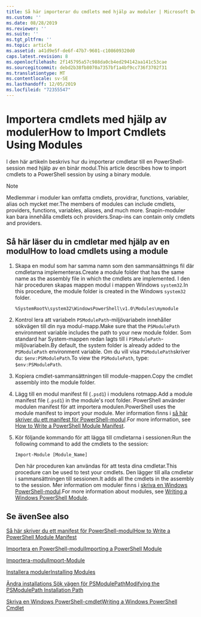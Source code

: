 ```yaml
---
title: Så här importerar du cmdlets med hjälp av moduler | Microsoft Docs
ms.custom: ''
ms.date: 08/28/2019
ms.reviewer: ''
ms.suite: ''
ms.tgt_pltfrm: ''
ms.topic: article
ms.assetid: a41d9e5f-de6f-47b7-9601-c108609320d0
caps.latest.revision: 8
ms.openlocfilehash: 2f145795a57c988da0cb4ed294142aa141c53cae
ms.sourcegitcommit: debd2b38fb8070a7357bf1a4bf9cc736f3702f31
ms.translationtype: MT
ms.contentlocale: sv-SE
ms.lasthandoff: 12/05/2019
ms.locfileid: "72355547"
---
```

# <a name="how-to-import-cmdlets-using-modules"></a><span data-ttu-id="c6ff6-102">Importera cmdlets med hjälp av moduler</span><span class="sxs-lookup"><span data-stu-id="c6ff6-102">How to Import Cmdlets Using Modules</span></span>

<span data-ttu-id="c6ff6-103">I den här artikeln beskrivs hur du importerar cmdletar till en PowerShell-session med hjälp av en binär modul.</span><span class="sxs-lookup"><span data-stu-id="c6ff6-103">This article describes how to import cmdlets to a PowerShell session by using a binary module.</span></span>

> [!NOTE]
> <span data-ttu-id="c6ff6-104">Medlemmar i moduler kan omfatta cmdlets, providrar, functions, variabler, alias och mycket mer.</span><span class="sxs-lookup"><span data-stu-id="c6ff6-104">The members of modules can include cmdlets, providers, functions, variables, aliases, and much more.</span></span> <span data-ttu-id="c6ff6-105">Snapin-moduler kan bara innehålla cmdlets och providers.</span><span class="sxs-lookup"><span data-stu-id="c6ff6-105">Snap-ins can contain only cmdlets and providers.</span></span>

## <a name="how-to-load-cmdlets-using-a-module"></a><span data-ttu-id="c6ff6-106">Så här läser du in cmdletar med hjälp av en modul</span><span class="sxs-lookup"><span data-stu-id="c6ff6-106">How to load cmdlets using a module</span></span>

1. <span data-ttu-id="c6ff6-107">Skapa en modul som har samma namn som den sammansättnings fil där cmdletarna implementeras.</span><span class="sxs-lookup"><span data-stu-id="c6ff6-107">Create a module folder that has the same name as the assembly file in which the cmdlets are implemented.</span></span> <span data-ttu-id="c6ff6-108">I den här proceduren skapas mappen modul i mappen Windows `system32`.</span><span class="sxs-lookup"><span data-stu-id="c6ff6-108">In this procedure, the module folder is created in the Windows `system32` folder.</span></span>

   `%SystemRoot%\system32\WindowsPowerShell\v1.0\Modules\mymodule`

1. <span data-ttu-id="c6ff6-109">Kontrol lera att variabeln `PSModulePath`-miljövariabeln innehåller sökvägen till din nya modul-mapp.</span><span class="sxs-lookup"><span data-stu-id="c6ff6-109">Make sure that the `PSModulePath` environment variable includes the path to your new module folder.</span></span> <span data-ttu-id="c6ff6-110">Som standard har System-mappen redan lagts till i `PSModulePath`-miljövariabeln.</span><span class="sxs-lookup"><span data-stu-id="c6ff6-110">By default, the system folder is already added to the `PSModulePath` environment variable.</span></span> <span data-ttu-id="c6ff6-111">Om du vill visa `PSModulePath`skriver du: `$env:PSModulePath`.</span><span class="sxs-lookup"><span data-stu-id="c6ff6-111">To view the `PSModulePath`, type: `$env:PSModulePath`.</span></span>

1. <span data-ttu-id="c6ff6-112">Kopiera cmdlet-sammansättningen till module-mappen.</span><span class="sxs-lookup"><span data-stu-id="c6ff6-112">Copy the cmdlet assembly into the module folder.</span></span>

1. <span data-ttu-id="c6ff6-113">Lägg till en modul manifest fil (`.psd1`) i modulens rotmapp.</span><span class="sxs-lookup"><span data-stu-id="c6ff6-113">Add a module manifest file (`.psd1`) in the module's root folder.</span></span> <span data-ttu-id="c6ff6-114">PowerShell använder modulen manifest för att importera modulen.</span><span class="sxs-lookup"><span data-stu-id="c6ff6-114">PowerShell uses the module manifest to import your module.</span></span> <span data-ttu-id="c6ff6-115">Mer information finns i [så här skriver du ett manifest för PowerShell-modul](../module/how-to-write-a-powershell-module-manifest.md).</span><span class="sxs-lookup"><span data-stu-id="c6ff6-115">For more information, see [How to Write a PowerShell Module Manifest](../module/how-to-write-a-powershell-module-manifest.md).</span></span>

1. <span data-ttu-id="c6ff6-116">Kör följande kommando för att lägga till cmdletarna i sessionen:</span><span class="sxs-lookup"><span data-stu-id="c6ff6-116">Run the following command to add the cmdlets to the session:</span></span>

   `Import-Module [Module_Name]`

   <span data-ttu-id="c6ff6-117">Den här proceduren kan användas för att testa dina cmdletar.</span><span class="sxs-lookup"><span data-stu-id="c6ff6-117">This procedure can be used to test your cmdlets.</span></span> <span data-ttu-id="c6ff6-118">Den lägger till alla cmdletar i sammansättningen till sessionen.</span><span class="sxs-lookup"><span data-stu-id="c6ff6-118">It adds all the cmdlets in the assembly to the session.</span></span> <span data-ttu-id="c6ff6-119">Mer information om moduler finns i [skriva en Windows PowerShell-modul](../module/writing-a-windows-powershell-module.md).</span><span class="sxs-lookup"><span data-stu-id="c6ff6-119">For more information about modules, see [Writing a Windows PowerShell Module](../module/writing-a-windows-powershell-module.md).</span></span>

## <a name="see-also"></a><span data-ttu-id="c6ff6-120">Se även</span><span class="sxs-lookup"><span data-stu-id="c6ff6-120">See also</span></span>

[<span data-ttu-id="c6ff6-121">Så här skriver du ett manifest för PowerShell-modul</span><span class="sxs-lookup"><span data-stu-id="c6ff6-121">How to Write a PowerShell Module Manifest</span></span>](../module/how-to-write-a-powershell-module-manifest.md)

[<span data-ttu-id="c6ff6-122">Importera en PowerShell-modul</span><span class="sxs-lookup"><span data-stu-id="c6ff6-122">Importing a PowerShell Module</span></span>](../module/importing-a-powershell-module.md)

[<span data-ttu-id="c6ff6-123">Importera-modul</span><span class="sxs-lookup"><span data-stu-id="c6ff6-123">Import-Module</span></span>](/powershell/module/Microsoft.PowerShell.Core/Import-Module)

[<span data-ttu-id="c6ff6-124">Installera moduler</span><span class="sxs-lookup"><span data-stu-id="c6ff6-124">Installing Modules</span></span>](../module/installing-a-powershell-module.md)

[<span data-ttu-id="c6ff6-125">Ändra installations Sök vägen för PSModulePath</span><span class="sxs-lookup"><span data-stu-id="c6ff6-125">Modifying the PSModulePath Installation Path</span></span>](../module/modifying-the-psmodulepath-installation-path.md)

[<span data-ttu-id="c6ff6-126">Skriva en Windows PowerShell-cmdlet</span><span class="sxs-lookup"><span data-stu-id="c6ff6-126">Writing a Windows PowerShell Cmdlet</span></span>](./writing-a-windows-powershell-cmdlet.md)
